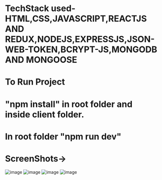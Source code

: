 
# TechStack used- HTML,CSS,JAVASCRIPT,REACTJS AND REDUX,NODEJS,EXPRESSJS,JSON-WEB-TOKEN,BCRYPT-JS,MONGODB AND MONGOOSE

# To Run Project 
# "npm install" in root folder and inside client folder.
# In root folder "npm run dev"

# ScreenShots->
![image](https://user-images.githubusercontent.com/108413276/182928380-9d2d21da-76b6-4b6e-98d5-2ab04e720e97.png)
![image](https://user-images.githubusercontent.com/108413276/182928541-a0f4f1c8-06db-4ff8-801e-5a9920834c3b.png)
![image](https://user-images.githubusercontent.com/108413276/182928595-610733f2-efe9-4bb7-8235-33a13c7cf220.png)
![image](https://user-images.githubusercontent.com/108413276/182928641-88d2e22c-a100-4f38-a062-a181e31cbb7b.png)

